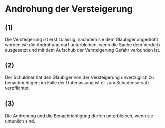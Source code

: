 # Androhung der Versteigerung



## (1)

 Die Versteigerung ist erst zulässig, nachdem sie dem Gläubiger angedroht worden ist; die Androhung darf unterbleiben, wenn die Sache dem Verderb ausgesetzt und mit dem Aufschub der Versteigerung Gefahr verbunden ist.

## (2)

 Der Schuldner hat den Gläubiger von der Versteigerung unverzüglich zu benachrichtigen; im Falle der Unterlassung ist er zum Schadensersatz verpflichtet.

## (3)

 Die Androhung und die Benachrichtigung dürfen unterbleiben, wenn sie untunlich sind. 

